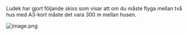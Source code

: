 Ludek har gjort följande skiss som visar att om du måste flyga mellan två hus med A3-kort måste det vara 300 m mellan husen.

![image.png](.\.images\img_0.png)